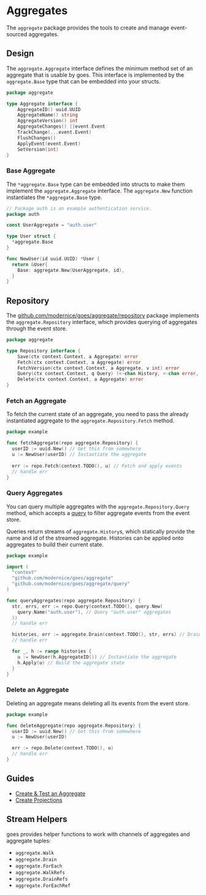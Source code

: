 # Aggregates

The `aggregate` package provides the tools to create and manage event-sourced aggregates.

## Design

The `aggregate.Aggregate` interface defines the minimum method set of an
aggregate that is usable by goes. This interface is implemented by the
`aggregate.Base` type that can be embedded into your structs.

```go
package aggregate

type Aggregate interface {
	AggregateID() uuid.UUID
	AggregateName() string
	AggregateVersion() int
	AggregateChanges() []event.Event
	TrackChange(...event.Event)
	FlushChanges()
	ApplyEvent(event.Event)
	SetVersion(int)
}
```

### Base Aggregate

The `*aggregate.Base` type can be embedded into structs to make them implement
the `aggregate.Aggregate` interface. The `aggregate.New` function instantiates
the `*aggregate.Base` type.

```go
// Package auth is an example authentication service.
package auth

const UserAggregate = "auth.user"

type User struct {
  *aggregate.Base
}

func NewUser(id uuid.UUID) *User {
  return &User{
    Base: aggregate.New(UserAggregate, id),
  }
}
```

## Repository

The [github.com/modernice/goes/aggregate/repository](
http://github.com/modernice/goes/aggregate/repository) package implements the
`aggregate.Repository` interface, which provides querying of aggregates through
the event store.

```go
package aggregate

type Repository interface {
	Save(ctx context.Context, a Aggregate) error
	Fetch(ctx context.Context, a Aggregate) error
	FetchVersion(ctx context.Context, a Aggregate, v int) error
	Query(ctx context.Context, q Query) (<-chan History, <-chan error, error)
	Delete(ctx context.Context, a Aggregate) error
}
```

### Fetch an Aggregate

To fetch the current state of an aggregate, you need to pass the already
instantiated aggregate to the `aggregate.Repository.Fetch` method.

```go
package example

func fetchAggregate(repo aggregate.Repository) {
  userID := uuid.New() // Get this from somewhere
  u := NewUser(userID) // Instantiate the aggregate
  
  err := repo.Fetch(context.TODO(), u) // Fetch and apply events
  // handle err
}
```

### Query Aggregates

You can query multiple aggregates with the `aggregate.Repository.Query` method,
which accepts a [query](http://github.com/modernice/goes/aggregate/query) to
filter aggregate events from the event store.

Queries return streams of `aggregate.History`s, which statically provide the
name and id of the streamed aggregate. Histories can be applied onto aggregates
to build their current state.

```go
package example

import (
  "context"
  "github.com/modernice/goes/aggregate"
  "github.com/modernice/goes/aggregate/query"
)

func queryAggregates(repo aggregate.Repository) {
  str, errs, err := repo.Query(context.TODO(), query.New(
    query.Name("auth.user"), // Query "auth.user" aggregates
  ))
  // handle err

  histories, err := aggregate.Drain(context.TODO(), str, errs) // Drain the stream
  // handle err

  for _, h := range histories {
    u := NewUser(h.AggregateID()) // Instantiate the aggregate
    h.Apply(u) // Build the aggregate state
  }
}
```

### Delete an Aggregate

Deleting an aggregate means deleting all its events from the event store.

```go
package example

func deleteAggregate(repo aggregate.Repository) {
  userID := uuid.New() // Get this from somewhere
  u := NewUser(userID)

  err := repo.Delete(context.TODO(), u)
  // handle err
}
```

## Guides

- [Create & Test an Aggregate](http://github.com/modernice/goes/examples/aggregate)
- [Create Projections](http://github.com/modernice/goes/examples/projection)

## Stream Helpers

goes provides helper functions to work with channels of aggregates and aggregate tuples:

- `aggregate.Walk`
- `aggregate.Drain`
- `aggregate.ForEach`
- `aggregate.WalkRefs`
- `aggregate.DrainRefs`
- `aggregate.ForEachRef`

